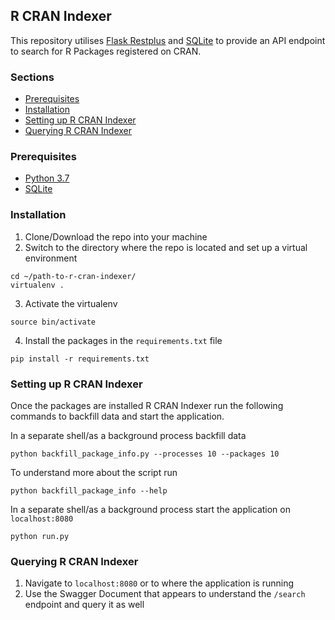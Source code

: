 ## R CRAN Indexer

This repository utilises [Flask Restplus](https://flask-restplus.readthedocs.io/en/stable/) and [SQLite](https://www.sqlite.org/index.html) to provide an API endpoint to search for R Packages registered on CRAN.

### Sections
- [Prerequisites](#Prerequisites)
- [Installation](#Installation)
- [Setting up R CRAN Indexer](#Setting-up-R-CRAN-Indexer)
- [Querying R CRAN Indexer](#Querying-R-CRAN-Indexer)


### Prerequisites
- [Python 3.7](https://www.python.org/downloads/release/python-376/)
- [SQLite](https://www.sqlite.org/download.html)


### Installation
1. Clone/Download the repo into your machine
2. Switch to the directory where the repo is located and set up a virtual environment
```
cd ~/path-to-r-cran-indexer/
virtualenv .
```
3. Activate the virtualenv
```
source bin/activate
```
4. Install the packages in the `requirements.txt` file
```
pip install -r requirements.txt
```

### Setting up R CRAN Indexer
Once the packages are installed R CRAN Indexer run the following commands to backfill data and start the application.

In a separate shell/as a background process backfill data
```
python backfill_package_info.py --processes 10 --packages 10
```
To understand more about the script run
```
python backfill_package_info --help
```

In a separate shell/as a background process start the application on `localhost:8080`
```
python run.py
```

### Querying R CRAN Indexer
1. Navigate to `localhost:8080` or to where the application is running
2. Use the Swagger Document that appears to understand the `/search` endpoint and query it as well
